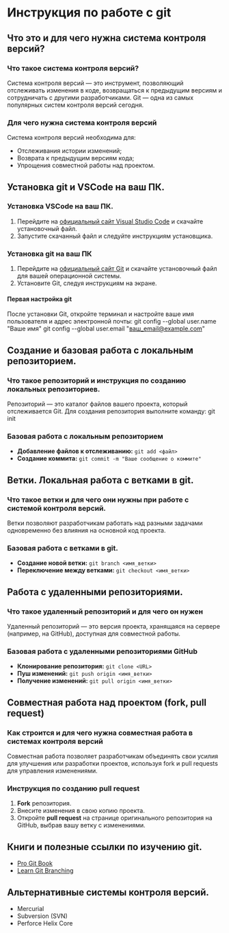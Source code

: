 # Инструкция по работе с git

## Что это и для чего нужна система контроля версий?

### Что такое система контроля версий?

Система контроля версий — это инструмент, позволяющий отслеживать изменения в коде, возвращаться к предыдущим версиям и сотрудничать с другими разработчиками. Git — одна из самых популярных систем контроля версий сегодня.

### Для чего нужна система контроля версий

Система контроля версий необходима для:
- Отслеживания истории изменений;
- Возврата к предыдущим версиям кода;
- Упрощения совместной работы над проектом.

## Установка git и VSCode на ваш ПК.

### Установка VSCode на ваш ПК.

1. Перейдите на [официальный сайт Visual Studio Code](https://code.visualstudio.com/) и скачайте установочный файл.
2. Запустите скачанный файл и следуйте инструкциям установщика.

### Установка git на ваш ПК

1. Перейдите на [официальный сайт Git](https://git-scm.com/) и скачайте установочный файл для вашей операционной системы.
2. Установите Git, следуя инструкциям на экране.

#### Первая настройка git

После установки Git, откройте терминал и настройте ваше имя пользователя и адрес электронной почты: 
git config --global user.name "Ваше имя"
git config --global user.email "ваш_email@example.com"

## Создание и базовая работа с локальным репозиторием.

### Что такое репозиторий и инструкция по созданию локальных репозиториев.

Репозиторий — это каталог файлов вашего проекта, который отслеживается Git. Для создания репозитория выполните команду: git init

### Базовая работа с локальным репозиторием

- **Добавление файлов к отслеживанию:** `git add <файл>`
- **Создание коммита:** `git commit -m "Ваше сообщение о коммите"`

## Ветки. Локальная работа с ветками в git.

### Что такое ветки и для чего они нужны при работе с системой контроля версий.

Ветки позволяют разработчикам работать над разными задачами одновременно без влияния на основной код проекта.

### Базовая работа с ветками в git.

- **Создание новой ветки:** `git branch <имя_ветки>`
- **Переключение между ветками:** `git checkout <имя_ветки>`

## Работа с удаленными репозиториями.

### Что такое удаленный репозиторий и для чего он нужен

Удаленный репозиторий — это версия проекта, хранящаяся на сервере (например, на GitHub), доступная для совместной работы.

### Базовая работа с удаленными репозиториями GitHub

- **Клонирование репозитория:** `git clone <URL>`
- **Пуш изменений:** `git push origin <имя_ветки>`
- **Получение изменений:** `git pull origin <имя_ветки>`

## Совместная работа над проектом (fork, pull request)

### Как строится и для чего нужна совместная работа в системах контроля версий

Совместная работа позволяет разработчикам объединять свои усилия для улучшения или разработки проектов, используя fork и pull requests для управления изменениями.

### Инструкция по созданию pull request

1. **Fork** репозитория.
2. Внесите изменения в свою копию проекта.
3. Откройте **pull request** на странице оригинального репозитория на GitHub, выбрав вашу ветку с изменениями.

## Книги и полезные ссылки по изучению git.

- [Pro Git Book](https://git-scm.com/book/en/v2)
- [Learn Git Branching](https://learngitbranching.js.org/)

## Альтернативные системы контроля версий.

- Mercurial
- Subversion (SVN)
- Perforce Helix Core
